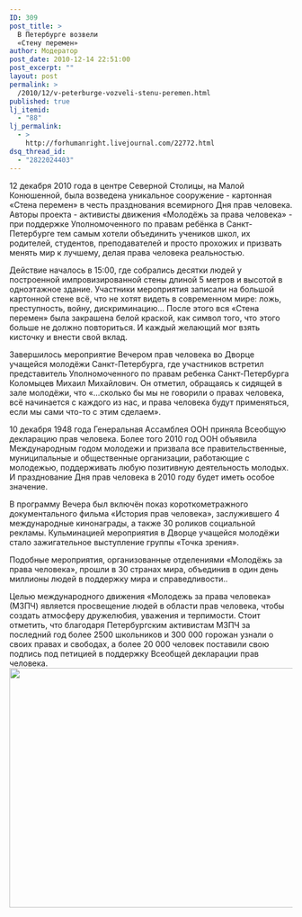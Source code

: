 ```yaml
---
ID: 309
post_title: >
  В Петербурге возвели
  «Стену перемен»
author: Модератор
post_date: 2010-12-14 22:51:00
post_excerpt: ""
layout: post
permalink: >
  /2010/12/v-peterburge-vozveli-stenu-peremen.html
published: true
lj_itemid:
  - "88"
lj_permalink:
  - >
    http://forhumanright.livejournal.com/22772.html
dsq_thread_id:
  - "2822024403"
---
```

12 декабря 2010 года в центре Северной Столицы, на Малой Конюшенной, была возведена уникальное сооружение - картонная «Стена перемен» в честь празднования всемирного Дня прав человека. Авторы проекта - активисты движения «Молодёжь за права человека» - при поддержке Уполномоченного по правам ребёнка в Санкт-Петербурге тем самым хотели объединить учеников школ, их родителей, студентов, преподавателей и просто прохожих и призвать менять мир к лучшему, делая права человека реальностью.

Действие началось в 15:00, где собрались десятки людей у построенной импровизированной стены длиной 5 метров и высотой в одноэтажное здание. Участники мероприятия записали на большой картонной стене всё, что не хотят видеть в современном мире: ложь, преступность, войну, дискриминацию... После этого вся «Стена перемен» была закрашена белой краской, как символ того, что этого больше не должно повториться. И каждый желающий мог взять кисточку и внести свой вклад.

Завершилось мероприятие Вечером прав человека во Дворце учащейся молодёжи Санкт-Петербурга, где участников встретил представитель Уполномоченного по правам ребенка Санкт-Петербурга Коломыцев Михаил Михайлович. Он отметил, обращаясь к  сидящей в зале молодёжи, что «...сколько бы мы не говорили о правах человека, всё начинается с каждого из нас, и права человека будут применяться, если мы сами что-то с этим сделаем».

10 декабря 1948 года Генеральная Ассамблея ООН приняла Всеобщую декларацию прав человека. Более того 2010 год ООН объявила Международным годом молодежи и призвала все правительственные, муниципальные и общественные организации, работающие с молодежью, поддерживать любую позитивную деятельность молодых. И празднование Дня прав человека в 2010 году будет иметь особое значение.

В программу Вечера был включён показ короткометражного документального фильма «История прав человека», заслужившего 4 международные кинонаграды, а также 30 роликов социальной рекламы. Кульминацией мероприятия в Дворце учащейся молодёжи стало зажигательное выступление группы «Точка зрения».

Подобные мероприятия, организованные отделениями «Молодёжь за права человека», прошли  в 30 странах мира, объединив в один день миллионы людей в поддержку мира и справедливости..

Целью международного движения «Молодежь за права человека» (МЗПЧ) является просвещение людей в области прав человека, чтобы создать атмосферу дружелюбия, уважения и терпимости. Стоит отметить, что благодаря Петербургским активистам МЗПЧ за последний год более 2500 школьников и 300 000 горожан узнали о своих правах и свободах, а более 20 000 человек поставили свою подпись под петицией в поддержку Всеобщей декларации прав человека.
<a href="http://pics.livejournal.com/forhumanright/pic/00002g55/"><img src="http://pics.livejournal.com/forhumanright/pic/00002g55/s640x480" width="640" height="426" border='0'/></a>